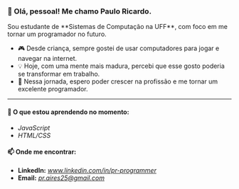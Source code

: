 ### 👋 Olá, pessoal! Me chamo Paulo Ricardo.

<p>Sou estudante de **Sistemas de Computação na UFF**, com foco em me tornar um programador no futuro.</p>

- 🎮 Desde criança, sempre gostei de usar computadores para jogar e navegar na internet.
- 💡 Hoje, com uma mente mais madura, percebi que esse gosto poderia se transformar em trabalho.
- 🚀 Nessa jornada, espero poder crescer na profissão e me tornar um excelente programador.

---

#### 🌱 O que estou aprendendo no momento:
* *JavaScript*
* *HTML/CSS*

#### 📫 Onde me encontrar:
* **LinkedIn:** *www.linkedin.com/in/pr-programmer*
* **Email:** *pr.aires25@gmail.com*

